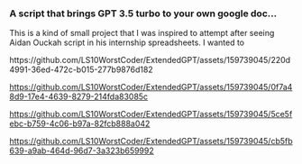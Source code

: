 <h3>A script that brings GPT 3.5 turbo to your own google doc...</h3>
<p>This is a kind of small project that I was inspired to attempt after seeing Aidan Ouckah script in his internship spreadsheets. I wanted to </p>
https://github.com/LS10WorstCoder/ExtendedGPT/assets/159739045/220d4991-36ed-472c-b015-277b9876d182

https://github.com/LS10WorstCoder/ExtendedGPT/assets/159739045/0f7a48d9-17e4-4639-8279-214fda83085c

https://github.com/LS10WorstCoder/ExtendedGPT/assets/159739045/5ce5febc-b759-4c06-b97a-82fcb888a042

https://github.com/LS10WorstCoder/ExtendedGPT/assets/159739045/cb5fb639-a9ab-464d-96d7-3a323b659992

